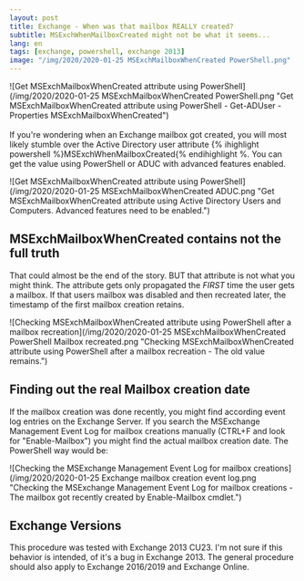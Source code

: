```yaml
---
layout: post
title: Exchange - When was that mailbox REALLY created?
subtitle: MSExchWhenMailboxCreated might not be what it seems...
lang: en
tags: [exchange, powershell, exchange 2013]
image: "/img/2020/2020-01-25 MSExchMailboxWhenCreated PowerShell.png"
---
```

![Get MSExchMailboxWhenCreated attribute using PowerShell](/img/2020/2020-01-25 MSExchMailboxWhenCreated PowerShell.png "Get MSExchMailboxWhenCreated attribute using PowerShell - Get-ADUser -Properties MSExchMailboxWhenCreated") <br /><br />
If you're wondering when an Exchange mailbox got created, you will most likely stumble over the Active Directory user attribute {% ihighlight powershell %}MSExchWhenMailboxCreated{% endihighlight %. You can get the value using PowerShell or ADUC with advanced features enabled.

![Get MSExchMailboxWhenCreated attribute using PowerShell](/img/2020/2020-01-25 MSExchMailboxWhenCreated ADUC.png "Get MSExchMailboxWhenCreated attribute using Active Directory Users and Computers. Advanced features need to be enabled.")

## MSExchMailboxWhenCreated contains not the full truth
That could almost be the end of the story. BUT that attribute is not what you might think. The attribute gets only propagated the *FIRST* time the user gets a mailbox. If that users mailbox was disabled and then recreated later, the timestamp of the first mailbox creation retains.

![Checking MSExchMailboxWhenCreated attribute using PowerShell after a mailbox recreation](/img/2020/2020-01-25 MSExchMailboxWhenCreated PowerShell Mailbox recreated.png "Checking MSExchMailboxWhenCreated attribute using PowerShell after a mailbox recreation - The old value remains.")

## Finding out the real Mailbox creation date
If the mailbox creation was done recently, you might find according event log entries on the Exchange Server. If you search the MSExchange Management Event Log for mailbox creations manually (CTRL+F and look for "Enable-Mailbox") you might find the actual mailbox creation date. The PowerShell way would be:

![Checking the MSExchange Management Event Log for mailbox creations](/img/2020/2020-01-25 Exchange mailbox creation event log.png "Checking the MSExchange Management Event Log for mailbox creations - The mailbox got recently created by Enable-Mailbox cmdlet.")

## Exchange Versions
This procedure was tested with Exchange 2013 CU23. I'm not sure if this behavior is intended, of it's a bug in Exchange 2013.
The general procedure should also apply to Exchange 2016/2019 and Exchange Online.
